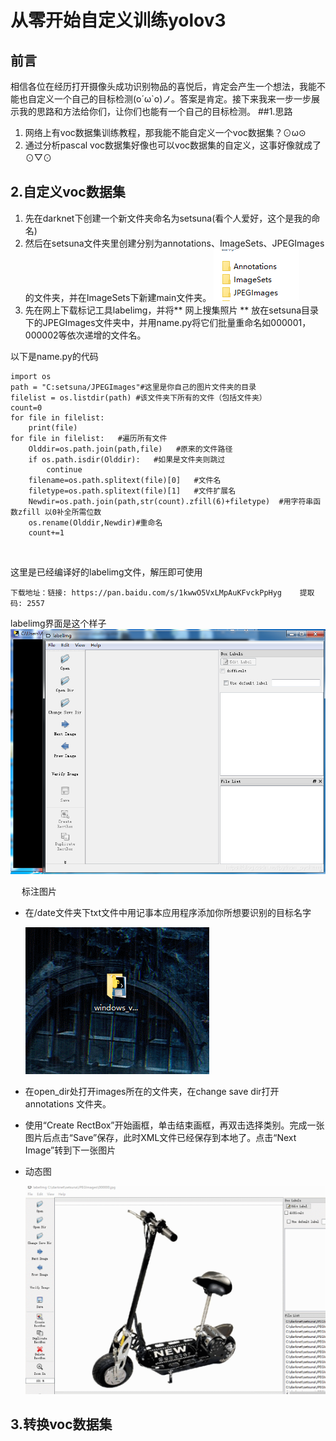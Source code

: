 # 从零开始自定义训练yolov3
## 前言
相信各位在经历打开摄像头成功识别物品的喜悦后，肯定会产生一个想法，我能不能也自定义一个自己的目标检测(o´ω`o)ノ。答案是肯定。接下来我来一步一步展示我的思路和方法给你们，让你们也能有一个自己的目标检测。
##1.思路
1. 网络上有voc数据集训练教程，那我能不能自定义一个voc数据集？⊙ω⊙
2. 通过分析pascal voc数据集好像也可以voc数据集的自定义，这事好像就成了⊙▽⊙

## 2.自定义voc数据集

1. 先在darknet下创建一个新文件夹命名为setsuna(看个人爱好，这个是我的命名)
2. 然后在setsuna文件夹里创建分别为annotations、ImageSets、JPEGImages的文件夹，并在ImageSets下新建main文件夹。
![image](https://raw.githubusercontent.com/prometheus-code/darenetcode/master/mmexport1573434340687.jpg)
3. 先在网上下载标记工具labelimg，并将** 网上搜集照片 ** 放在setsuna目录下的JPEGImages文件夹中，并用name.py将它们批量重命名如000001，000002等依次递增的文件名。 

以下是name.py的代码
```
import os
path = "C:setsuna/JPEGImages"#这里是你自己的图片文件夹的目录
filelist = os.listdir(path) #该文件夹下所有的文件（包括文件夹）
count=0
for file in filelist:
    print(file)
for file in filelist:   #遍历所有文件
    Olddir=os.path.join(path,file)   #原来的文件路径
    if os.path.isdir(Olddir):   #如果是文件夹则跳过
        continue
    filename=os.path.splitext(file)[0]   #文件名
    filetype=os.path.splitext(file)[1]   #文件扩展名
    Newdir=os.path.join(path,str(count).zfill(6)+filetype)  #用字符串函数zfill 以0补全所需位数
    os.rename(Olddir,Newdir)#重命名
    count+=1
```
&emsp;

这里是已经编译好的labelimg文件，解压即可使用
```
下载地址：链接: https://pan.baidu.com/s/1kwwO5VxLMpAuKFvckPpHyg    提取码: 2557
```
labelimg界面是这个样子
![image](https://raw.githubusercontent.com/prometheus-code/darenetcode/master/20181229151217544.png)

&emsp;
标注图片

- 在/date文件夹下txt文件中用记事本应用程序添加你所想要识别的目标名字

  ![image]( https://raw.githubusercontent.com/prometheus-code/darenetcode/master/GIF.gif )

- 在open_dir处打开images所在的文件夹，在change save dir打开annotations 文件夹。

- 使用“Create RectBox”开始画框，单击结束画框，再双击选择类别。完成一张图片后点击“Save”保存，此时XML文件已经保存到本地了。点击“Next Image”转到下一张图片

- 动态图

  ![image]( https://raw.githubusercontent.com/prometheus-code/darenetcode/master/GIF123.gif )

## 3.转换voc数据集



